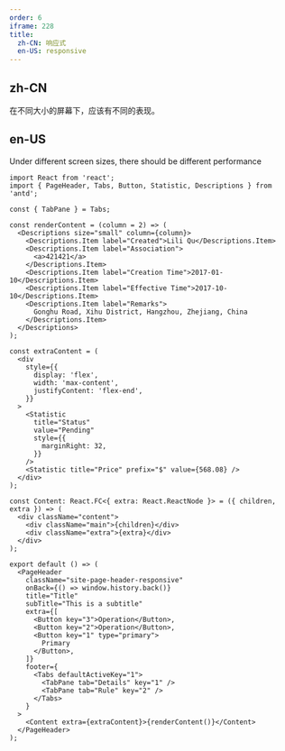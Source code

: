 ```yaml
---
order: 6
iframe: 228
title:
  zh-CN: 响应式
  en-US: responsive
---
```


## zh-CN

在不同大小的屏幕下，应该有不同的表现。

## en-US

Under different screen sizes, there should be different performance

```tsx
import React from 'react';
import { PageHeader, Tabs, Button, Statistic, Descriptions } from 'antd';

const { TabPane } = Tabs;

const renderContent = (column = 2) => (
  <Descriptions size="small" column={column}>
    <Descriptions.Item label="Created">Lili Qu</Descriptions.Item>
    <Descriptions.Item label="Association">
      <a>421421</a>
    </Descriptions.Item>
    <Descriptions.Item label="Creation Time">2017-01-10</Descriptions.Item>
    <Descriptions.Item label="Effective Time">2017-10-10</Descriptions.Item>
    <Descriptions.Item label="Remarks">
      Gonghu Road, Xihu District, Hangzhou, Zhejiang, China
    </Descriptions.Item>
  </Descriptions>
);

const extraContent = (
  <div
    style={{
      display: 'flex',
      width: 'max-content',
      justifyContent: 'flex-end',
    }}
  >
    <Statistic
      title="Status"
      value="Pending"
      style={{
        marginRight: 32,
      }}
    />
    <Statistic title="Price" prefix="$" value={568.08} />
  </div>
);

const Content: React.FC<{ extra: React.ReactNode }> = ({ children, extra }) => (
  <div className="content">
    <div className="main">{children}</div>
    <div className="extra">{extra}</div>
  </div>
);

export default () => (
  <PageHeader
    className="site-page-header-responsive"
    onBack={() => window.history.back()}
    title="Title"
    subTitle="This is a subtitle"
    extra={[
      <Button key="3">Operation</Button>,
      <Button key="2">Operation</Button>,
      <Button key="1" type="primary">
        Primary
      </Button>,
    ]}
    footer={
      <Tabs defaultActiveKey="1">
        <TabPane tab="Details" key="1" />
        <TabPane tab="Rule" key="2" />
      </Tabs>
    }
  >
    <Content extra={extraContent}>{renderContent()}</Content>
  </PageHeader>
);
```

<style>
tr:last-child td {
  padding-bottom: 0;
}
.ant-statistic-content {
  font-size: 20px;
  line-height: 28px;
}
#components-page-header-demo-responsive .content {
  display: flex;
}
@media (max-width: 576px) {
  #components-page-header-demo-responsive .content {
    display: block;
  }

  #components-page-header-demo-responsive .main {
    width: 100%;
    margin-bottom: 12px;
  }

  #components-page-header-demo-responsive .extra {
    width: 100%;
    margin-left: 0;
    text-align: left;
  }
}
</style>
